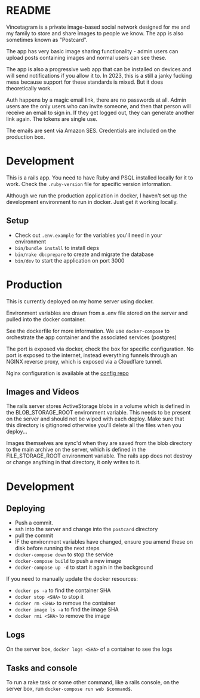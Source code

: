 # README
Vincetagram is a private image-based social network designed for me and my family to store and share images to people we know. The app is also sometimes known as "Postcard".

The app has very basic image sharing functionality - admin users can upload posts containing images and normal users can see these.

The app is also a progressive web app that can be installed on devices and will send notifications if you allow it to. In 2023, this is a still a janky fucking mess because support for these standards is mixed. But it does theoretically work.

Auth happens by a magic email link, there are no passwords at all. Admin users are the only users who can invite someone, and then that person will receive an email to sign in. If they get logged out, they can generate another link again. The tokens are single use.

The emails are sent via Amazon SES. Credentials are included on the production box.

# Development
This is a rails app. You need to have Ruby and PSQL installed locally for it to work. Check the `.ruby-version` file for specific version information.

Although we run the production application in docker, I haven't set up the development environment to run in docker. Just get it working locally.

## Setup
- Check out `.env.example` for the variables you'll need in your environment
- `bin/bundle install` to install deps
- `bin/rake db:prepare` to create and migrate the database
- `bin/dev` to start the application on port 3000

# Production
This is currently deployed on my home server using docker.

Environment variables are drawn from a .env file stored on the server and pulled into the docker container.

See the dockerfile for more information. We use `docker-compose` to orchestrate the app container and the associated services (postgres)

The port is exposed via docker, check the box for specific configuration. No port is exposed to the internet, instead everything funnels through an NGINX reverse proxy, which is exposed via a Cloudflare tunnel.

Nginx configuration is available at the [config repo](https://github.com/joshvince/vince-family-archive-config)

## Images and Videos
The rails server stores ActiveStorage blobs in a volume which is defined in the BLOB_STORAGE_ROOT environment variable. This needs to be present on the server and should not be wiped with each deploy. Make sure that this directory is gitignored otherwise you'll delete all the files when you deploy...

Images themselves are sync'd when they are saved from the blob directory to the main archive on the server, which is defined in the FILE_STORAGE_ROOT environment variable. The rails app does not destroy or change anything in that directory, it only writes to it.

# Development

## Deploying
- Push a commit.
- ssh into the server and change into the `postcard` directory
- pull the commit
- IF the environment variables have changed, ensure you amend these on disk before running the next steps
- `docker-compose down` to stop the service
- `docker-compose build` to push a new image
- `docker-compose up -d` to start it again in the background

If you need to manually update the docker resources:
- `docker ps -a` to find the container SHA
- `docker stop <SHA>` to stop it
- `docker rm <SHA>` to remove the container
- `docker image ls -a` to find the image SHA
- `docker rmi <SHA>` to remove the image

## Logs
On the server box, `docker logs <SHA>` of a container to see the logs

## Tasks and console
To run a rake task or some other command, like a rails console, on the server box, run `docker-compose run web $command$`.

